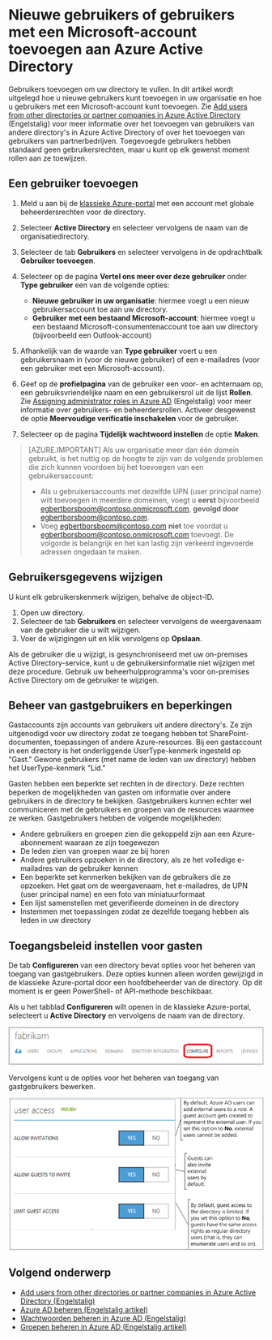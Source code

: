 <properties
    pageTitle="Nieuwe gebruikers toevoegen aan Azure Active Directory | Microsoft Azure"
    description="In dit artikel wordt uitgelegd hoe u nieuwe gebruikers kunt toevoegen of gebruikersinformatie kunt wijzigen in Azure Active Directory."
    services="active-directory"
    documentationCenter=""
    authors="curtand"
    manager="femila"
    editor=""/>

<tags
    ms.service="active-directory"
    ms.workload="identity"
    ms.tgt_pltfrm="na"
    ms.devlang="na"
    ms.topic="get-started-article"
    ms.date="09/22/2016"
    ms.author="curtand"/>


# Nieuwe gebruikers of gebruikers met een Microsoft-account toevoegen aan Azure Active Directory

Gebruikers toevoegen om uw directory te vullen. In dit artikel wordt uitgelegd hoe u nieuwe gebruikers kunt toevoegen in uw organisatie en hoe u gebruikers met een Microsoft-account kunt toevoegen. Zie [Add users from other directories or partner companies in Azure Active Directory](active-directory-create-users-external.md) (Engelstalig) voor meer informatie over het toevoegen van gebruikers van andere directory's in Azure Active Directory of over het toevoegen van gebruikers van partnerbedrijven. Toegevoegde gebruikers hebben standaard geen gebruikersrechten, maar u kunt op elk gewenst moment rollen aan ze toewijzen.

## Een gebruiker toevoegen

1. Meld u aan bij de [klassieke Azure-portal](https://manage.windowsazure.com) met een account met globale beheerdersrechten voor de directory.
2. Selecteer **Active Directory** en selecteer vervolgens de naam van de organisatiedirectory.
3. Selecteer de tab **Gebruikers** en selecteer vervolgens in de opdrachtbalk **Gebruiker toevoegen**.
4. Selecteer op de pagina **Vertel ons meer over deze gebruiker** onder **Type gebruiker** een van de volgende opties:

    - **Nieuwe gebruiker in uw organisatie**: hiermee voegt u een nieuw gebruikersaccount toe aan uw directory.
    - **Gebruiker met een bestaand Microsoft-account**: hiermee voegt u een bestaand Microsoft-consumentenaccount toe aan uw directory (bijvoorbeeld een Outlook-account)

5. Afhankelijk van de waarde van **Type gebruiker** voert u een gebruikersnaam in (voor de nieuwe gebruiker) of een e-mailadres (voor een gebruiker met een Microsoft-account).
6. Geef op de **profielpagina** van de gebruiker een voor- en achternaam op, een gebruiksvriendelijke naam en een gebruikersrol uit de lijst **Rollen**. Zie [Assigning administrator roles in Azure AD](active-directory-assign-admin-roles.md) (Engelstalig) voor meer informatie over gebruikers- en beheerdersrollen. Activeer desgewenst de optie **Meervoudige verificatie inschakelen** voor de gebruiker.
7. Selecteer op de pagina **Tijdelijk wachtwoord instellen** de optie **Maken**.

> [AZURE.IMPORTANT] Als uw organisatie meer dan één domein gebruikt, is het nuttig op de hoogte te zijn van de volgende problemen die zich kunnen voordoen bij het toevoegen van een gebruikersaccount:
>
> - Als u gebruikersaccounts met dezelfde UPN (user principal name) wilt toevoegen in meerdere domeinen, voegt u **eerst** bijvoorbeeld egbertborsboom@contoso.onmicrosoft.com, **gevolgd door** egbertborsboom@contoso.com.
> - Voeg egbertborsboom@contoso.com **niet** toe voordat u egbertborsboom@contoso.onmicrosoft.com toevoegt. De volgorde is belangrijk en het kan lastig zijn verkeerd ingevoerde adressen ongedaan te maken.

## Gebruikersgegevens wijzigen

U kunt elk gebruikerskenmerk wijzigen, behalve de object-ID.

1. Open uw directory.
2. Selecteer de tab **Gebruikers** en selecteer vervolgens de weergavenaam van de gebruiker die u wilt wijzigen.
3. Voer de wijzigingen uit en klik vervolgens op **Opslaan**.

Als de gebruiker die u wijzigt, is gesynchroniseerd met uw on-premises Active Directory-service, kunt u de gebruikersinformatie niet wijzigen met deze procedure. Gebruik uw beheerhulpprogramma's voor on-premises Active Directory om de gebruiker te wijzigen.

## Beheer van gastgebruikers en beperkingen

Gastaccounts zijn accounts van gebruikers uit andere directory's. Ze zijn uitgenodigd voor uw directory zodat ze toegang hebben tot SharePoint-documenten, toepassingen of andere Azure-resources. Bij een gastaccount in een directory is het onderliggende UserType-kenmerk ingesteld op "Gast." Gewone gebruikers (met name de leden van uw directory) hebben het UserType-kenmerk "Lid."

Gasten hebben een beperkte set rechten in de directory. Deze rechten beperken de mogelijkheden van gasten om informatie over andere gebruikers in de directory te bekijken. Gastgebruikers kunnen echter wel communiceren met de gebruikers en groepen van de resources waarmee ze werken. Gastgebruikers hebben de volgende mogelijkheden:

- Andere gebruikers en groepen zien die gekoppeld zijn aan een Azure-abonnement waaraan ze zijn toegewezen
- De leden zien van groepen waar ze bij horen
- Andere gebruikers opzoeken in de directory, als ze het volledige e-mailadres van de gebruiker kennen
- Een beperkte set kenmerken bekijken van de gebruikers die ze opzoeken. Het gaat om de weergavenaam, het e-mailadres, de UPN (user principal name) en een foto van miniatuurformaat
- Een lijst samenstellen met geverifieerde domeinen in de directory
- Instemmen met toepassingen zodat ze dezelfde toegang hebben als leden in uw directory

## Toegangsbeleid instellen voor gasten

De tab **Configureren** van een directory bevat opties voor het beheren van toegang van gastgebruikers. Deze opties kunnen alleen worden gewijzigd in de klassieke Azure-portal door een hoofdbeheerder van de directory. Op dit moment is er geen PowerShell- of API-methode beschikbaar.

Als u het tabblad **Configureren** wilt openen in de klassieke Azure-portal, selecteert u **Active Directory** en vervolgens de naam van de directory.

![Het tabblad Configureren in Azure Active Directory][1]

Vervolgens kunt u de opties voor het beheren van toegang van gastgebruikers bewerken.

![Opties voor het beheren van toegang voor gastgebruikers][2]


## Volgend onderwerp

- [Add users from other directories or partner companies in Azure Active Directory (Engelstalig)](active-directory-create-users-external.md)
- [Azure AD beheren (Engelstalig artikel)](active-directory-administer.md)
- [Wachtwoorden beheren in Azure AD (Engelstalig)](active-directory-manage-passwords.md)
- [Groepen beheren in Azure AD (Engelstalig artikel)](active-directory-manage-groups.md)

<!--Image references-->
[1]: ./media/active-directory-create-users/RBACDirConfigTab.png
[2]: ./media/active-directory-create-users/RBACGuestAccessControls.png



<!--HONumber=Sep16_HO3-->


